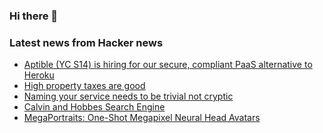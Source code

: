 ### Hi there 👋

<!--
**arashid-sh/arashid-sh** is a ✨ _special_ ✨ repository because its `README.md` (this file) appears on your GitHub profile.

Here are some ideas to get you started:

- 🔭 I’m currently working on ...
- 🌱 I’m currently learning ...
- 👯 I’m looking to collaborate on ...
- 🤔 I’m looking for help with ...
- 💬 Ask me about ...
- 📫 How to reach me: ...
- 😄 Pronouns: ...
- ⚡ Fun fact: ...
-->

### Latest news from Hacker news
<!-- BLOG-POST-LIST:START -->
- [Aptible &lpar;YC S14&rpar; is hiring for our secure, compliant PaaS alternative to Heroku](https://www.aptible.com/careers/)
- [High property taxes are good](http://brooock.com/a/property-taxes-are-good)
- [Naming your service needs to be trivial not cryptic](https://theiconic.tech/naming-your-microservices-needs-to-be-trivial-not-cryptic-288902e800e1?gi=94e2c65eaa27)
- [Calvin and Hobbes Search Engine](https://michaelyingling.com/random/calvin_and_hobbes/)
- [MegaPortraits: One-Shot Megapixel Neural Head Avatars](https://samsunglabs.github.io/MegaPortraits/)
<!-- BLOG-POST-LIST:END -->
